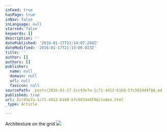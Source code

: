 ```yaml
---
inFeed: true
hasPage: true
inNav: false
inLanguage: null
starred: false
keywords: []
description: ''
datePublished: '2016-01-17T21:14:07.260Z'
dateModified: '2016-01-17T21:13:06.023Z'
title: ''
author: []
authors: []
publisher:
  name: null
  domain: null
  url: null
  favicon: null
sourcePath: _posts/2016-01-17-2cc93e7a-1c71-4412-b169-5fc501444f8d.md
published: true
url: 2cc93e7a-1c71-4412-b169-5fc501444f8d/index.html
_type: Article

---
```

Architexture on the grid
![](https://the-grid-user-content.s3-us-west-2.amazonaws.com/a7272727-327d-4cae-8983-904f7d4c962e.jpg)